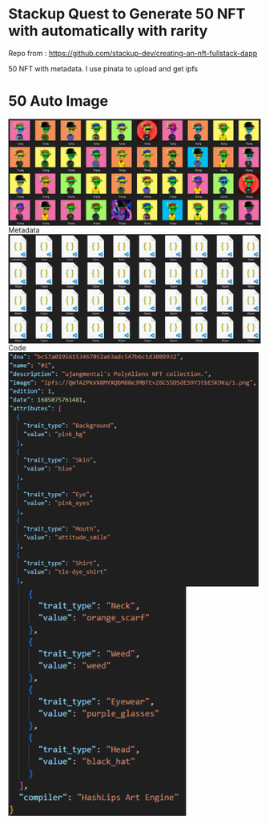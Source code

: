 # Stackup Quest to Generate 50 NFT with automatically with rarity

Repo from :
https://github.com/stackup-dev/creating-an-nft-fullstack-dapp

50 NFT with metadata. I use pinata to upload and get ipfs

# 50 Auto Image
<img align='center' src='https://github.com/asamarsal/createautonft/blob/main/cover.PNG' width='900"'>
Metadata
<img align='center' src='https://github.com/asamarsal/createautonft/blob/main/cover2.PNG' width='900"'>
Code
<img align='left' src='https://github.com/asamarsal/createautonft/blob/main/cover3.PNG' width='500"'>
<img align='left' src='https://github.com/asamarsal/createautonft/blob/main/cover4.PNG' width='355"'>
